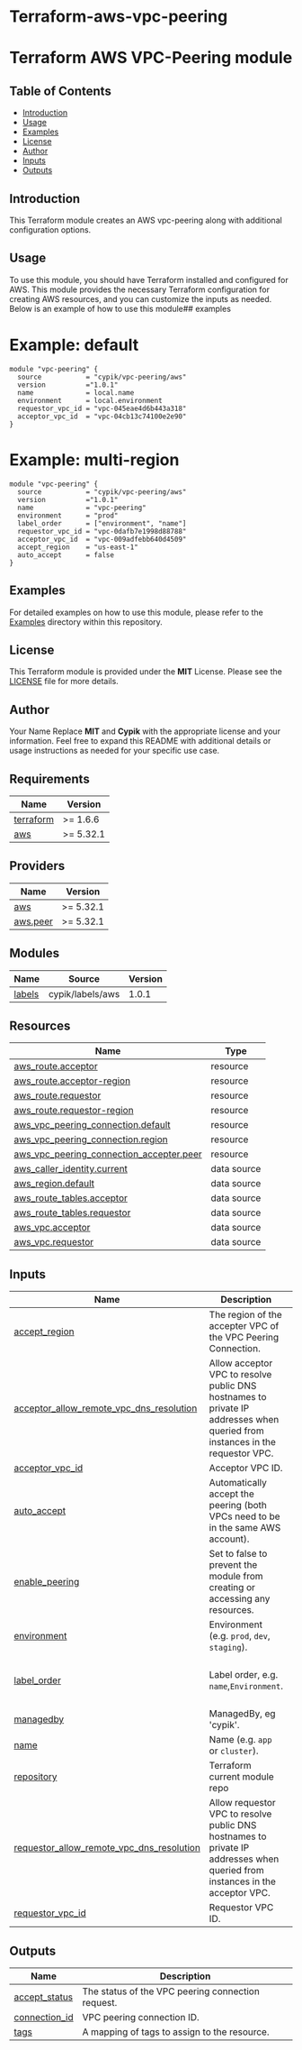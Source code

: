 # Terraform-aws-vpc-peering

# Terraform AWS VPC-Peering module

## Table of Contents

- [Introduction](#introduction)
- [Usage](#usage)
- [Examples](#examples)
- [License](#license)
- [Author](#Author)
- [Inputs](#inputs)
- [Outputs](#outputs)


## Introduction
This Terraform module creates an AWS vpc-peering along with additional configuration options.

## Usage

To use this module, you should have Terraform installed and configured for AWS. This module provides the necessary Terraform configuration for creating AWS resources, and you can customize the inputs as needed. Below is an example of how to use this module## examples

# Example: default
```hcl
module "vpc-peering" {
  source           = "cypik/vpc-peering/aws"
  version          ="1.0.1"
  name             = local.name
  environment      = local.environment
  requestor_vpc_id = "vpc-045eae4d6b443a318"
  acceptor_vpc_id  = "vpc-04cb13c74100e2e90"
}
```

# Example: multi-region

```hcl
module "vpc-peering" {
  source           = "cypik/vpc-peering/aws"
  version          ="1.0.1"
  name             = "vpc-peering"
  environment      = "prod"
  label_order      = ["environment", "name"]
  requestor_vpc_id = "vpc-0dafb7e1998d88788"
  acceptor_vpc_id  = "vpc-009adfebb640d4509"
  accept_region    = "us-east-1"
  auto_accept      = false
}
```

## Examples
For detailed examples on how to use this module, please refer to the [Examples](https://github.com/cypik/terraform-aws-vpc-peering/tree/master/example) directory within this repository.

## License
This Terraform module is provided under the **MIT** License. Please see the [LICENSE](https://github.com/cypik/terraform-aws-vpc-peering/blob/master/LICENSE) file for more details.

## Author
Your Name
Replace **MIT** and **Cypik** with the appropriate license and your information. Feel free to expand this README with additional details or usage instructions as needed for your specific use case.

<!-- BEGIN_TF_DOCS -->
## Requirements

| Name | Version |
|------|---------|
| <a name="requirement_terraform"></a> [terraform](#requirement\_terraform) | >= 1.6.6 |
| <a name="requirement_aws"></a> [aws](#requirement\_aws) | >= 5.32.1 |

## Providers

| Name | Version |
|------|---------|
| <a name="provider_aws"></a> [aws](#provider\_aws) | >= 5.32.1 |
| <a name="provider_aws.peer"></a> [aws.peer](#provider\_aws.peer) | >= 5.32.1 |

## Modules

| Name | Source | Version |
|------|--------|---------|
| <a name="module_labels"></a> [labels](#module\_labels) | cypik/labels/aws | 1.0.1 |

## Resources

| Name | Type |
|------|------|
| [aws_route.acceptor](https://registry.terraform.io/providers/hashicorp/aws/latest/docs/resources/route) | resource |
| [aws_route.acceptor-region](https://registry.terraform.io/providers/hashicorp/aws/latest/docs/resources/route) | resource |
| [aws_route.requestor](https://registry.terraform.io/providers/hashicorp/aws/latest/docs/resources/route) | resource |
| [aws_route.requestor-region](https://registry.terraform.io/providers/hashicorp/aws/latest/docs/resources/route) | resource |
| [aws_vpc_peering_connection.default](https://registry.terraform.io/providers/hashicorp/aws/latest/docs/resources/vpc_peering_connection) | resource |
| [aws_vpc_peering_connection.region](https://registry.terraform.io/providers/hashicorp/aws/latest/docs/resources/vpc_peering_connection) | resource |
| [aws_vpc_peering_connection_accepter.peer](https://registry.terraform.io/providers/hashicorp/aws/latest/docs/resources/vpc_peering_connection_accepter) | resource |
| [aws_caller_identity.current](https://registry.terraform.io/providers/hashicorp/aws/latest/docs/data-sources/caller_identity) | data source |
| [aws_region.default](https://registry.terraform.io/providers/hashicorp/aws/latest/docs/data-sources/region) | data source |
| [aws_route_tables.acceptor](https://registry.terraform.io/providers/hashicorp/aws/latest/docs/data-sources/route_tables) | data source |
| [aws_route_tables.requestor](https://registry.terraform.io/providers/hashicorp/aws/latest/docs/data-sources/route_tables) | data source |
| [aws_vpc.acceptor](https://registry.terraform.io/providers/hashicorp/aws/latest/docs/data-sources/vpc) | data source |
| [aws_vpc.requestor](https://registry.terraform.io/providers/hashicorp/aws/latest/docs/data-sources/vpc) | data source |

## Inputs

| Name | Description | Type | Default | Required |
|------|-------------|------|---------|:--------:|
| <a name="input_accept_region"></a> [accept\_region](#input\_accept\_region) | The region of the accepter VPC of the VPC Peering Connection. | `string` | `""` | no |
| <a name="input_acceptor_allow_remote_vpc_dns_resolution"></a> [acceptor\_allow\_remote\_vpc\_dns\_resolution](#input\_acceptor\_allow\_remote\_vpc\_dns\_resolution) | Allow acceptor VPC to resolve public DNS hostnames to private IP addresses when queried from instances in the requestor VPC. | `bool` | `true` | no |
| <a name="input_acceptor_vpc_id"></a> [acceptor\_vpc\_id](#input\_acceptor\_vpc\_id) | Acceptor VPC ID. | `string` | n/a | yes |
| <a name="input_auto_accept"></a> [auto\_accept](#input\_auto\_accept) | Automatically accept the peering (both VPCs need to be in the same AWS account). | `bool` | `true` | no |
| <a name="input_enable_peering"></a> [enable\_peering](#input\_enable\_peering) | Set to false to prevent the module from creating or accessing any resources. | `bool` | `true` | no |
| <a name="input_environment"></a> [environment](#input\_environment) | Environment (e.g. `prod`, `dev`, `staging`). | `string` | `""` | no |
| <a name="input_label_order"></a> [label\_order](#input\_label\_order) | Label order, e.g. `name`,`Environment`. | `list(any)` | <pre>[<br>  "name",<br>  "environment"<br>]</pre> | no |
| <a name="input_managedby"></a> [managedby](#input\_managedby) | ManagedBy, eg 'cypik'. | `string` | `"cypik"` | no |
| <a name="input_name"></a> [name](#input\_name) | Name  (e.g. `app` or `cluster`). | `string` | `""` | no |
| <a name="input_repository"></a> [repository](#input\_repository) | Terraform current module repo | `string` | `"https://github.com/cypik/terraform-aws-vpc-peering"` | no |
| <a name="input_requestor_allow_remote_vpc_dns_resolution"></a> [requestor\_allow\_remote\_vpc\_dns\_resolution](#input\_requestor\_allow\_remote\_vpc\_dns\_resolution) | Allow requestor VPC to resolve public DNS hostnames to private IP addresses when queried from instances in the acceptor VPC. | `bool` | `true` | no |
| <a name="input_requestor_vpc_id"></a> [requestor\_vpc\_id](#input\_requestor\_vpc\_id) | Requestor VPC ID. | `string` | n/a | yes |

## Outputs

| Name | Description |
|------|-------------|
| <a name="output_accept_status"></a> [accept\_status](#output\_accept\_status) | The status of the VPC peering connection request. |
| <a name="output_connection_id"></a> [connection\_id](#output\_connection\_id) | VPC peering connection ID. |
| <a name="output_tags"></a> [tags](#output\_tags) | A mapping of tags to assign to the resource. |
<!-- END_TF_DOCS -->